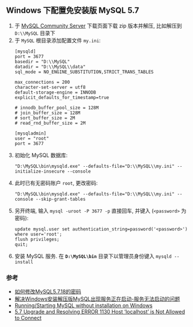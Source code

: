 ## Windows 下配置免安装版 MySQL 5.7

1. 于 [MySQL Community Server][mysql-community-server] 下载页面下载 zip 版本并解压,
   比如解压到 `D:\\MySQL` 目录下
1. 于 `MySQL` 根目录添加配置文件 `my.ini`:
   ```
   [mysqld]
   port = 3677
   basedir = "D:\\MySQL"
   datadir = "D:\\MySQL\\data"
   sql_mode = NO_ENGINE_SUBSTITUTION,STRICT_TRANS_TABLES

   max_connections = 200
   character-set-server = utf8
   default-storage-engine = INNODB
   explicit_defaults_for_timestamp=true

   # innodb_buffer_pool_size = 128M
   # join_buffer_size = 128M
   # sort_buffer_size = 2M
   # read_rnd_buffer_size = 2M

   [mysqladmin]
   user = "root"
   port = 3677
   ```
1. 初始化 MySQL 数据库:
   ```
   "D:\MySQL\bin\mysqld.exe" --defaults-file="D:\\MySQL\\my.ini" --initialize-insecure --console
   ```
1. 此时已有无密码账户 `root`, 更改密码:
   ```
   "D:\MySQL\bin\mysqld.exe" --defaults-file="D:\\MySQL\\my.ini" --console --skip-grant-tables
   ```
1. 另开终端, 输入 `mysql -uroot -P 3677 -p` 直接回车,
   并键入 (`<password>` 为密码):
   ```
   update mysql.user set authentication_string=password('<password>') where user='root';
   flush privileges;
   quit;
   ```
1. 安装 MySQL 服务. 在 **`D:\MySQL\bin`** 目录下以管理员身份键入 `mysqld --install`

### 参考

- [如何修改MySQL5.7.18的密码][csdn-72356334]
- [解决Windows安装解压版MySQL出现服务正在启动-服务无法启动的问题][csdn-49951577]
- [Running/Starting MySQL without installation on Windows][stackoverflow-42045494]
- [5.7 Upgrade and Resolving ERROR 1130 Host ‘localhost’ is Not Allowed to Connect][chriscalender-1130]

[mysql-community-server]: https://dev.mysql.com/downloads/mysql
[csdn-49951577]: http://blog.csdn.net/u013067166/article/details/49951577
[csdn-72356334]: http://blog.csdn.net/xy_cy/article/details/72356334
[stackoverflow-42045494]: https://stackoverflow.com/questions/42045494/running-starting-mysql-without-installation-on-windows
[chriscalender-1130]: https://www.chriscalender.com/tag/error-1130-hy000-host-localhost-is-not-allowed-to-connect-to-this-mysql-server

